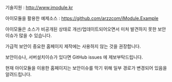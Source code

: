 기술지원 : http://www.imodule.kr

아이모듈을 활용한 예제소스 : https://github.com/arzzcom/iModule.Example

아이모듈은 소스가 비공개된 상태로 개선/업데이트되어오면서 미처 발견하지 못한 보안이슈가 많을 수 있습니다.

가급적 보안이 중요한 홈페이지 제작에는 사용하지 않는 것을 권장합니다.

보안이슈나, 서버설치이슈가 있다면 GitHub issues 에 제보부탁드립니다.

현재 아이모듈을 이용한 홈페이지는 보안이슈를 막기 위해 일부 경로가 변경되어 있음을 알려드립니다.
